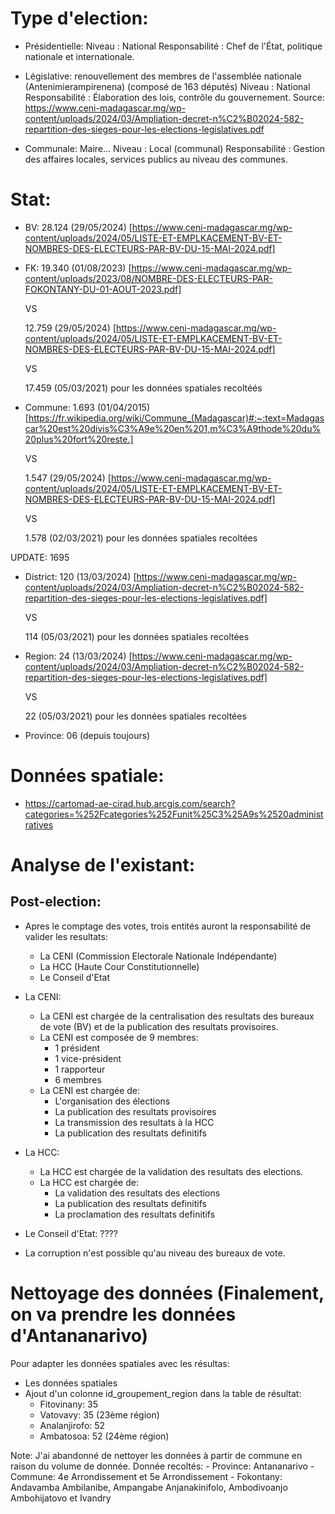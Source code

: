 # Type d'election:

- Présidentielle:
  Niveau : National
  Responsabilité : Chef de l'État, politique nationale et internationale.

- Législative: renouvellement des membres de l'assemblée nationale (Antenimierampirenena) (composé de 163 députés)
  Niveau : National
  Responsabilité : Élaboration des lois, contrôle du gouvernement.
  Source: https://www.ceni-madagascar.mg/wp-content/uploads/2024/03/Ampliation-decret-n%C2%B02024-582-repartition-des-sieges-pour-les-elections-legislatives.pdf

- Communale: Maire...
  Niveau : Local (communal)
  Responsabilité : Gestion des affaires locales, services publics au niveau des communes.

# Stat:

- BV: 28.124 (29/05/2024) [https://www.ceni-madagascar.mg/wp-content/uploads/2024/05/LISTE-ET-EMPLKACEMENT-BV-ET-NOMBRES-DES-ELECTEURS-PAR-BV-DU-15-MAI-2024.pdf]

- FK:
  19.340 (01/08/2023) [https://www.ceni-madagascar.mg/wp-content/uploads/2023/08/NOMBRE-DES-ELECTEURS-PAR-FOKONTANY-DU-01-AOUT-2023.pdf]

  VS

  12.759 (29/05/2024) [https://www.ceni-madagascar.mg/wp-content/uploads/2024/05/LISTE-ET-EMPLKACEMENT-BV-ET-NOMBRES-DES-ELECTEURS-PAR-BV-DU-15-MAI-2024.pdf]
  
  VS
  
  17.459 (05/03/2021) pour les données spatiales recoltéés

- Commune:
  1.693 (01/04/2015) [https://fr.wikipedia.org/wiki/Commune_(Madagascar)#:~:text=Madagascar%20est%20divis%C3%A9e%20en%201,m%C3%A9thode%20du%20plus%20fort%20reste.]

  VS

  1.547 (29/05/2024) [https://www.ceni-madagascar.mg/wp-content/uploads/2024/05/LISTE-ET-EMPLKACEMENT-BV-ET-NOMBRES-DES-ELECTEURS-PAR-BV-DU-15-MAI-2024.pdf]
  
  VS
  
  1.578 (02/03/2021) pour les données spatiales recoltées

UPDATE: 1695 

- District:
  120 (13/03/2024) [https://www.ceni-madagascar.mg/wp-content/uploads/2024/03/Ampliation-decret-n%C2%B02024-582-repartition-des-sieges-pour-les-elections-legislatives.pdf]
  
  VS
  
  114 (05/03/2021) pour les données spatiales recoltées

- Region: 
  24 (13/03/2024) [https://www.ceni-madagascar.mg/wp-content/uploads/2024/03/Ampliation-decret-n%C2%B02024-582-repartition-des-sieges-pour-les-elections-legislatives.pdf]
  
  VS
  
  22 (05/03/2021) pour les données spatiales recoltées

- Province: 06 (depuis toujours)

# Données spatiale:

- https://cartomad-ae-cirad.hub.arcgis.com/search?categories=%252Fcategories%252Funit%25C3%25A9s%2520administratives

# Analyse de l'existant:

## Post-election:

- Apres le comptage des votes, trois entités auront la responsabilité de valider les resultats:

  - La CENI (Commission Electorale Nationale Indépendante)
  - La HCC (Haute Cour Constitutionnelle)
  - Le Conseil d'Etat

- La CENI:

  - La CENI est chargée de la centralisation des resultats des bureaux de vote (BV) et de la publication des resultats provisoires.
  - La CENI est composée de 9 membres:
    - 1 président
    - 1 vice-président
    - 1 rapporteur
    - 6 membres
  - La CENI est chargée de:
    - L'organisation des élections
    - La publication des resultats provisoires
    - La transmission des resultats à la HCC
    - La publication des resultats definitifs

- La HCC:

  - La HCC est chargée de la validation des resultats des elections.
  - La HCC est chargée de:
    - La validation des resultats des elections
    - La publication des resultats definitifs
    - La proclamation des resultats definitifs

- Le Conseil d'Etat:
  ????

- La corruption n'est possible qu'au niveau des bureaux de vote.


# Nettoyage des données (Finalement, on va prendre les données d'Antananarivo)

Pour adapter les données spatiales avec les résultas:

- Les données spatiales
- Ajout d'un colonne id_groupement_region dans la table de résultat:
	- Fitovinany: 35
	- Vatovavy: 35 (23ème région)
	- Analanjirofo: 52
	- Ambatosoa: 52 (24ème région)

Note: J'ai abandonné de nettoyer les données à partir de commune en raison du volume de donnée.
Donnée recoltés:
	- Province: Antananarivo
	- Commune: 4e Arrondissement et 5e Arrondissement
	- Fokontany: Andavamba Ambilanibe, Ampangabe Anjanakinifolo, Ambodivoanjo Ambohijatovo et Ivandry